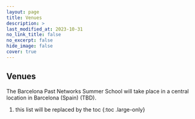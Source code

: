 ```yaml
---
layout: page
title: Venues
description: >
last_modified_at: 2023-10-31
no_link_title: false 
no_excerpt: false 
hide_image: false
cover: true
---
```


## Venues
The Barcelona Past Networks Summer School will take place in a central location in Barcelona (Spain) (TBD).


1. this list will be replaced by the toc
{:toc .large-only}
